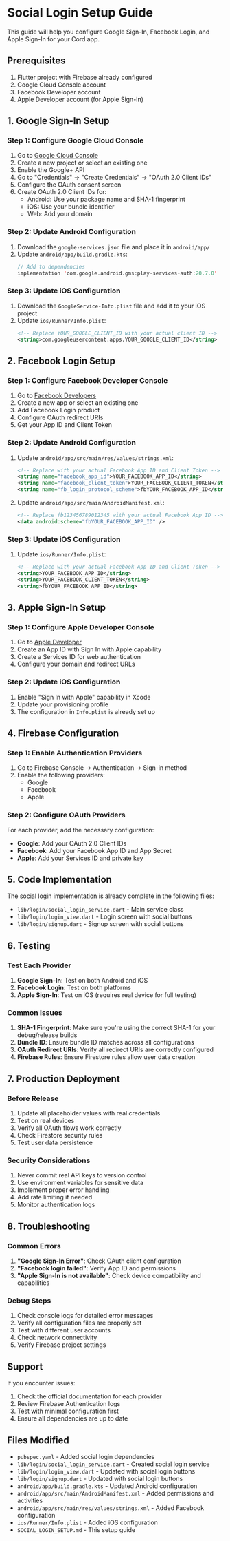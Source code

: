 # Social Login Setup Guide

This guide will help you configure Google Sign-In, Facebook Login, and Apple Sign-In for your Cord app.

## Prerequisites

1. Flutter project with Firebase already configured
2. Google Cloud Console account
3. Facebook Developer account
4. Apple Developer account (for Apple Sign-In)

## 1. Google Sign-In Setup

### Step 1: Configure Google Cloud Console

1. Go to [Google Cloud Console](https://console.cloud.google.com/)
2. Create a new project or select an existing one
3. Enable the Google+ API
4. Go to "Credentials" → "Create Credentials" → "OAuth 2.0 Client IDs"
5. Configure the OAuth consent screen
6. Create OAuth 2.0 Client IDs for:
   - Android: Use your package name and SHA-1 fingerprint
   - iOS: Use your bundle identifier
   - Web: Add your domain

### Step 2: Update Android Configuration

1. Download the `google-services.json` file and place it in `android/app/`
2. Update `android/app/build.gradle.kts`:
   ```kotlin
   // Add to dependencies
   implementation 'com.google.android.gms:play-services-auth:20.7.0'
   ```

### Step 3: Update iOS Configuration

1. Download the `GoogleService-Info.plist` file and add it to your iOS project
2. Update `ios/Runner/Info.plist`:
   ```xml
   <!-- Replace YOUR_GOOGLE_CLIENT_ID with your actual client ID -->
   <string>com.googleusercontent.apps.YOUR_GOOGLE_CLIENT_ID</string>
   ```

## 2. Facebook Login Setup

### Step 1: Configure Facebook Developer Console

1. Go to [Facebook Developers](https://developers.facebook.com/)
2. Create a new app or select an existing one
3. Add Facebook Login product
4. Configure OAuth redirect URIs
5. Get your App ID and Client Token

### Step 2: Update Android Configuration

1. Update `android/app/src/main/res/values/strings.xml`:
   ```xml
   <!-- Replace with your actual Facebook App ID and Client Token -->
   <string name="facebook_app_id">YOUR_FACEBOOK_APP_ID</string>
   <string name="facebook_client_token">YOUR_FACEBOOK_CLIENT_TOKEN</string>
   <string name="fb_login_protocol_scheme">fbYOUR_FACEBOOK_APP_ID</string>
   ```

2. Update `android/app/src/main/AndroidManifest.xml`:
   ```xml
   <!-- Replace fb123456789012345 with your actual Facebook App ID -->
   <data android:scheme="fbYOUR_FACEBOOK_APP_ID" />
   ```

### Step 3: Update iOS Configuration

1. Update `ios/Runner/Info.plist`:
   ```xml
   <!-- Replace with your actual Facebook App ID and Client Token -->
   <string>YOUR_FACEBOOK_APP_ID</string>
   <string>YOUR_FACEBOOK_CLIENT_TOKEN</string>
   <string>fbYOUR_FACEBOOK_APP_ID</string>
   ```

## 3. Apple Sign-In Setup

### Step 1: Configure Apple Developer Console

1. Go to [Apple Developer](https://developer.apple.com/)
2. Create an App ID with Sign In with Apple capability
3. Create a Services ID for web authentication
4. Configure your domain and redirect URLs

### Step 2: Update iOS Configuration

1. Enable "Sign In with Apple" capability in Xcode
2. Update your provisioning profile
3. The configuration in `Info.plist` is already set up

## 4. Firebase Configuration

### Step 1: Enable Authentication Providers

1. Go to Firebase Console → Authentication → Sign-in method
2. Enable the following providers:
   - Google
   - Facebook
   - Apple

### Step 2: Configure OAuth Providers

For each provider, add the necessary configuration:
- **Google**: Add your OAuth 2.0 Client IDs
- **Facebook**: Add your Facebook App ID and App Secret
- **Apple**: Add your Services ID and private key

## 5. Code Implementation

The social login implementation is already complete in the following files:

- `lib/login/social_login_service.dart` - Main service class
- `lib/login/login_view.dart` - Login screen with social buttons
- `lib/login/signup.dart` - Signup screen with social buttons

## 6. Testing

### Test Each Provider

1. **Google Sign-In**: Test on both Android and iOS
2. **Facebook Login**: Test on both platforms
3. **Apple Sign-In**: Test on iOS (requires real device for full testing)

### Common Issues

1. **SHA-1 Fingerprint**: Make sure you're using the correct SHA-1 for your debug/release builds
2. **Bundle ID**: Ensure bundle ID matches across all configurations
3. **OAuth Redirect URIs**: Verify all redirect URIs are correctly configured
4. **Firebase Rules**: Ensure Firestore rules allow user data creation

## 7. Production Deployment

### Before Release

1. Update all placeholder values with real credentials
2. Test on real devices
3. Verify all OAuth flows work correctly
4. Check Firestore security rules
5. Test user data persistence

### Security Considerations

1. Never commit real API keys to version control
2. Use environment variables for sensitive data
3. Implement proper error handling
4. Add rate limiting if needed
5. Monitor authentication logs

## 8. Troubleshooting

### Common Errors

1. **"Google Sign-In Error"**: Check OAuth client configuration
2. **"Facebook login failed"**: Verify App ID and permissions
3. **"Apple Sign-In is not available"**: Check device compatibility and capabilities

### Debug Steps

1. Check console logs for detailed error messages
2. Verify all configuration files are properly set
3. Test with different user accounts
4. Check network connectivity
5. Verify Firebase project settings

## Support

If you encounter issues:

1. Check the official documentation for each provider
2. Review Firebase Authentication logs
3. Test with minimal configuration first
4. Ensure all dependencies are up to date

## Files Modified

- `pubspec.yaml` - Added social login dependencies
- `lib/login/social_login_service.dart` - Created social login service
- `lib/login/login_view.dart` - Updated with social login buttons
- `lib/login/signup.dart` - Updated with social login buttons
- `android/app/build.gradle.kts` - Updated Android configuration
- `android/app/src/main/AndroidManifest.xml` - Added permissions and activities
- `android/app/src/main/res/values/strings.xml` - Added Facebook configuration
- `ios/Runner/Info.plist` - Added iOS configuration
- `SOCIAL_LOGIN_SETUP.md` - This setup guide 